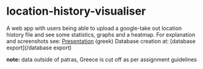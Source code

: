 # location-history-visualiser
A web app with users being able to upload a google-take out location history file and see some statistics, graphs and a heatmap.
For explanation and screenshots see: [Presentation](/presentation.pdf) (greek)
Database creation at: [database export](/database export)

<b>note:</b> data outside of patras, Greece is cut off as per assignment guidelines